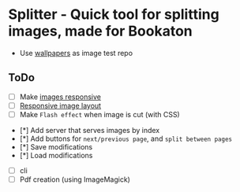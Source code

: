 # Splitter - Quick tool for splitting images, made for Bookaton

- Use [wallpapers](https://github.com/DenverCoder1/minimalistic-wallpaper-collection) as image test repo

## ToDo

- [ ] Make [images responsive](https://developer.mozilla.org/en-US/docs/Learn/HTML/Multimedia_and_embedding/Responsive_images#use_modern_image_formats_boldly)
- [ ] [Responsive image layout](https://css-tricks.com/adaptive-photo-layout-with-flexbox/)
- [ ] Make `Flash effect` when image is cut (with CSS)
- [*] Add server that serves images by index
- [*] Add buttons for `next/previous page`, and `split between pages`
- [*] Save modifications
- [*] Load modifications
- [ ] cli
- [ ] Pdf creation (using ImageMagick)
